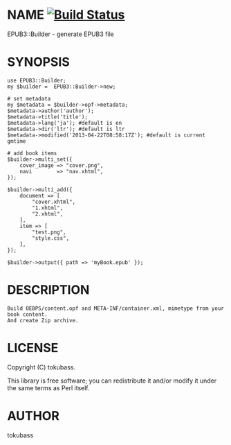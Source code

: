 # NAME [![Build Status](https://travis-ci.org/tokubass/EPUB3-Builder.png)](https://travis-ci.org/tokubass/EPUB3-Builder)

EPUB3::Builder - generate EPUB3 file

# SYNOPSIS

    use EPUB3::Builder;
    my $builder =  EPUB3::Builder->new;

    # set metadata
    my $metadata = $builder->opf->metadata;
    $metadata->author('author');
    $metadata->title('title');
    $metadata->lang('ja'); #default is en
    $metadata->dir('ltr'); #default is ltr
    $metadata->modified('2013-04-22T08:58:17Z'); #default is current gmtime

    # add book items
    $builder->multi_set({
        cover_image => "cover.png",
        navi        => "nav.xhtml",
    });

    $builder->multi_add({
        document => [
            "cover.xhtml",
            "1.xhtml",
            "2.xhtml",
        ],
        item => [
            "test.png",
            "style.css",
        ],
    });

    $builder->output({ path => 'myBook.epub' });

# DESCRIPTION

    Build OEBPS/content.opf and META-INF/container.xml, mimetype from your book content.
    And create Zip archive.

# LICENSE

Copyright (C) tokubass.

This library is free software; you can redistribute it and/or modify
it under the same terms as Perl itself.

# AUTHOR

tokubass

